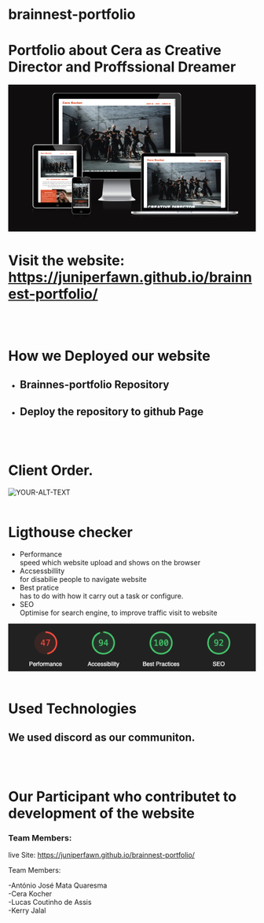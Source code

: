# brainnest-portfolio
# Portfolio about Cera as Creative Director and Proffssional Dreamer 
<picture>
 <source media="(prefers-color-scheme: light)"          srcset="YOUR-LIGHTMODE-IMAGE">
 <img alt="YOUR-ALT-TEXT" src="./images/cera-fortfolio-responsive.png">
</picture>


<br>

# Visit the website: https://juniperfawn.github.io/brainnest-portfolio/ 
<br>
<br>

# How we Deployed our website
* ## Brainnes-portfolio Repository

* ## Deploy the repository to github Page

<br>
<br>

# Client Order.
<picture>
 <source media="(prefers-color-scheme: light)" srcset="YOUR-LIGHTMODE-IMAGE">
 <img alt="YOUR-ALT-TEXT" src="./images/portfolio-client.png">
</picture>

<br>
<br>

#  Ligthouse checker 

* Performance <br> speed which website  upload and shows on the browser 
* Accsessbillity <br> for disabilie people to navigate website
* Best pratice <br> has to do with how it carry out a task or configure.
* SEO <br> Optimise for search engine, to improve traffic visit to website

<picture>
 <source media="(prefers-color-scheme: light)" srcset="YOUR-LIGHTMODE-IMAGE">
 <img alt="YOUR-ALT-TEXT" src="./images/lighthouse-checker.png">
</picture>

<br>
<br>

# Used Technologies
##  We used discord as our communiton.

<br>
<br>

# Our Participant who contributet to development of the website
### Team Members:<br>

live Site: https://juniperfawn.github.io/brainnest-portfolio/

Team Members:<br>

-António José Mata Quaresma<br>
-Cera Kocher<br>
-Lucas Coutinho de Assis<br>
-Kerry Jalal <br>
